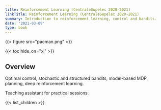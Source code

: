 ```yaml
---
title: Reinforcement Learning (CentraleSupelec 2020-2021)
linkTitle: Reinforcement Learning (CentraleSupelec 2020-2021)
summary: Introduction to reinforcement learning, control and bandits.
date: '2021-03-09'
type: book
---
```


{{< figure src="pacman.png" >}}

{{< toc hide_on="xl" >}}

## Overview

Optimal control, stochastic and structured bandits, model-based MDP, planning, deep reinforcement learning.

Teaching assistant for practical sessions.

 {{< list_children >}}
